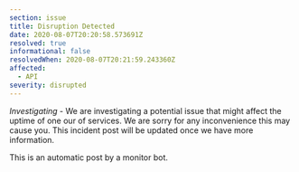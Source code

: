 ```yaml
---
section: issue
title: Disruption Detected
date: 2020-08-07T20:20:58.573691Z
resolved: true
informational: false
resolvedWhen: 2020-08-07T20:21:59.243360Z
affected:
  - API
severity: disrupted
---
```

*Investigating* - We are investigating a potential issue that might affect the uptime of one our of services. We are sorry for any inconvenience this may cause you. This incident post will be updated once we have more information.

This is an automatic post by a monitor bot.
        